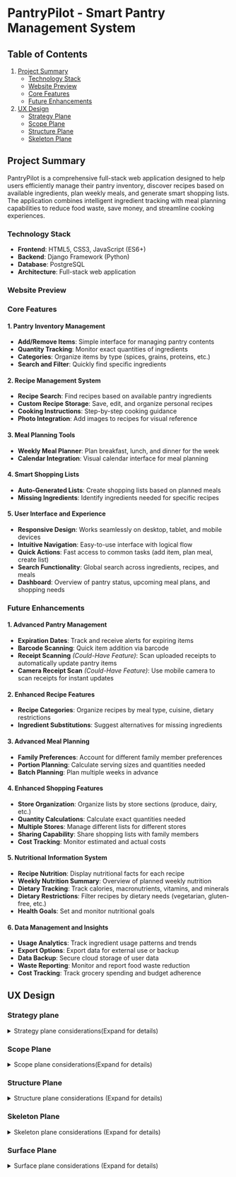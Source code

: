 # PantryPilot - Smart Pantry Management System

## Table of Contents
1. [Project Summary](#project-summary)
   - [Technology Stack](#technology-stack)
   - [Website Preview](#website-preview)
   - [Core Features](#core-features)
   - [Future Enhancements](#future-enhancements)
2. [UX Design](#ux-design)
   - [Strategy Plane](#strategy-plane)
   - [Scope Plane](#scope-plane)
   - [Structure Plane](#structure-plane)
   - [Skeleton Plane](#skeleton-plane)

## Project Summary

PantryPilot is a comprehensive full-stack web application designed to help users efficiently manage their pantry inventory, discover recipes based on available ingredients, plan weekly meals, and generate smart shopping lists. The application combines intelligent ingredient tracking with meal planning capabilities to reduce food waste, save money, and streamline cooking experiences.

### Technology Stack
- **Frontend**: HTML5, CSS3, JavaScript (ES6+)
- **Backend**: Django Framework (Python)
- **Database**: PostgreSQL
- **Architecture**: Full-stack web application

### Website Preview

### Core Features

#### 1. Pantry Inventory Management
- **Add/Remove Items**: Simple interface for managing pantry contents
- **Quantity Tracking**: Monitor exact quantities of ingredients
- **Categories**: Organize items by type (spices, grains, proteins, etc.)
- **Search and Filter**: Quickly find specific ingredients

#### 2. Recipe Management System
- **Recipe Search**: Find recipes based on available pantry ingredients
- **Custom Recipe Storage**: Save, edit, and organize personal recipes
- **Cooking Instructions**: Step-by-step cooking guidance
- **Photo Integration**: Add images to recipes for visual reference

#### 3. Meal Planning Tools
- **Weekly Meal Planner**: Plan breakfast, lunch, and dinner for the week
- **Calendar Integration**: Visual calendar interface for meal planning

#### 4. Smart Shopping Lists
- **Auto-Generated Lists**: Create shopping lists based on planned meals
- **Missing Ingredients**: Identify ingredients needed for specific recipes

#### 5. User Interface and Experience
- **Responsive Design**: Works seamlessly on desktop, tablet, and mobile devices
- **Intuitive Navigation**: Easy-to-use interface with logical flow
- **Quick Actions**: Fast access to common tasks (add item, plan meal, create list)
- **Search Functionality**: Global search across ingredients, recipes, and meals
- **Dashboard**: Overview of pantry status, upcoming meal plans, and shopping needs

### Future Enhancements

#### 1. Advanced Pantry Management
- **Expiration Dates**: Track and receive alerts for expiring items
- **Barcode Scanning**: Quick item addition via barcode
- **Receipt Scanning** *(Could-Have Feature)*: Scan uploaded receipts to automatically update pantry items
- **Camera Receipt Scan** *(Could-Have Feature)*: Use mobile camera to scan receipts for instant updates

#### 2. Enhanced Recipe Features
- **Recipe Categories**: Organize recipes by meal type, cuisine, dietary restrictions
- **Ingredient Substitutions**: Suggest alternatives for missing ingredients

#### 3. Advanced Meal Planning
- **Family Preferences**: Account for different family member preferences
- **Portion Planning**: Calculate serving sizes and quantities needed
- **Batch Planning**: Plan multiple weeks in advance

#### 4. Enhanced Shopping Features
- **Store Organization**: Organize lists by store sections (produce, dairy, etc.)
- **Quantity Calculations**: Calculate exact quantities needed
- **Multiple Stores**: Manage different lists for different stores
- **Sharing Capability**: Share shopping lists with family members
- **Cost Tracking**: Monitor estimated and actual costs

#### 5. Nutritional Information System
- **Recipe Nutrition**: Display nutritional facts for each recipe
- **Weekly Nutrition Summary**: Overview of planned weekly nutrition
- **Dietary Tracking**: Track calories, macronutrients, vitamins, and minerals
- **Dietary Restrictions**: Filter recipes by dietary needs (vegetarian, gluten-free, etc.)
- **Health Goals**: Set and monitor nutritional goals

#### 6. Data Management and Insights
- **Usage Analytics**: Track ingredient usage patterns and trends
- **Export Options**: Export data for external use or backup
- **Data Backup**: Secure cloud storage of user data
- **Waste Reporting**: Monitor and report food waste reduction
- **Cost Tracking**: Track grocery spending and budget adherence

## UX Design

### Strategy plane

<details>
    <summary>
    Strategy plane considerations(Expand for details)
    </summary>

### Target Audience

#### Primary Personas

##### Busy Family Manager (35-45 years)
**Profile**: Working parent managing household groceries for family of 3-5
- **Pain Points**: Forgetting what's in pantry, duplicate purchases, meal planning stress
- **Goals**: Save time and money, reduce food waste, feed family well
- **Tech Comfort**: Moderate (uses smartphone apps regularly)
- **Frequency**: Daily pantry checks, weekly meal planning

##### Budget-Conscious Home Cook (30-50 years)
**Profile**: Price-sensitive shopper, enjoys cooking, wants to maximize value
- **Pain Points**: Overspending on groceries, food expiration waste
- **Goals**: Stretch grocery budget, use all purchased ingredients
- **Tech Comfort**: Moderate (uses apps for deals and coupons)
- **Frequency**: Weekly planning, daily pantry monitoring

##### College Student/Young Adult (18-25 years)
**Profile**: Learning to cook independently, limited budget
- **Pain Points**: Food management inexperience, tight budget
- **Goals**: Learn cooking skills, avoid food waste, eat well cheaply
- **Tech Comfort**: Very High (digital native)
- **Frequency**: Learning-based usage, irregular planning

### Secondary Personas

##### Health-Conscious Professional (25-35 years)
**Profile**: Single or couple, career-focused, health and nutrition aware
- **Pain Points**: Limited cooking time, ingredient waste, nutritional tracking
- **Goals**: Eat healthily, maximize ingredient usage, efficient meal prep
- **Tech Comfort**: High (early adopter of productivity apps)
- **Frequency**: Multiple daily interactions, batch meal planning

##### Empty Nester Couple (50-65 years)
**Profile**: Cooking for two, downsizing food purchases
- **Pain Points**: Adjusting portion sizes, avoiding overbuying
- **Goals**: Maintain cooking enjoyment, manage smaller quantities
- **Tech Comfort**: Moderate (selective app adoption)
- **Frequency**: Regular but relaxed usage

### Business Goals

#### Primary Business Objectives
1. **Reduce Food Waste**: Help users track ingredients to minimize food spoilage and environmental impact
2. **Cost Optimization**: Enable smart shopping decisions by avoiding duplicate purchases and maximizing ingredient usage
3. **Time Efficiency**: Streamline meal planning and grocery shopping processes to save users valuable time
4. **User Engagement**: Create an engaging, habit-forming application that users return to regularly

#### Secondary Business Objectives
5. **Health Awareness**: Provide nutritional insights for informed dietary decisions and healthier eating habits
6. **Market Positioning**: Position as a solution for modern household food management
7. **Portfolio Value**: Demonstrate full-stack development capabilities and UX design skills
8. **Scalability**: Build foundation for potential future enhancements or enterprise features

### User Goals

#### Primary User Goals

##### Inventory Management Goals
- **Real-time Tracking**: Maintain accurate, up-to-date inventory of pantry items
- **Quantity Management**: Monitor ingredient quantities and usage patterns
- **Easy Updates**: Simple interface for adding, removing, and updating items
- **Search & Filter**: Quickly find specific ingredients in their pantry
- **Visual Organization**: See pantry contents at a glance with clear categorization

##### Recipe Discovery Goals
- **Ingredient-Based Search**: Find recipes using available pantry ingredients
- **Recipe Variety**: Discover new recipes and cooking ideas
- **Custom Recipe Storage**: Save and organize personal favorite recipes

##### Meal Planning Goals
- **Weekly Planning**: Plan balanced meals for the entire week
- **Visual Calendar**: See meal plans in an organized calendar format
- **Preparation Coordination**: Plan meals considering prep time and complexity

##### Shopping Efficiency Goals
- **Smart Shopping Lists**: Generate lists for missing ingredients
- **Store Organization**: Shopping lists organized by store sections
- **Duplicate Prevention**: Avoid buying items already in pantry

#### Secondary User Goals
- **Nutritional Information**: Access nutritional data for recipes and ingredients
- **Nutritional Balance**: Ensure variety and nutrition across planned meals
- **Learning**: Improve cooking skills and food management knowledge
- **Sharing**: Share favorite recipes and meal plans with family/friends
- **Automation**: Reduce the stress of meal planning decisions
- **Customization**: Adapt the system to personal preferences and dietary needs

</details>

### Scope Plane

<details>
    <summary>Scope plane considerations(Expand for details)</summary>

#### Core User Stories

##### User Authentication Stories (Sprint 1)

- **US001: User Registration**: **AS A** new user **I WANT TO** create an account with email and password **SO THAT I CAN** save my pantry data and access personalized features
- **US002: User Login**: **AS A** returning user **I WANT TO** log into my account **SO THAT I CAN** access my personal pantry
- **US003: User Logout**: **AS A** logged in user **I WANT TO** log out of my account **SO THAT I CAN** secure my data when finished

##### Basic Pantry Management Stories (Sprint 1)

- **US004: Add Pantry Items**: **AS A** logged in user **I WANT TO** add ingredients to my pantry with name and quantity **SO THAT I CAN** track what I have available for cooking
- **US005: View All Pantry Items**: **AS A** logged in user **I WANT TO** see all my pantry items in a list **SO THAT I CAN** quickly review what ingredients I have
- **US006: Edit Pantry Item Quantities**: **AS A** logged in user **I WANT TO** update ingredient quantities **SO THAT I CAN** keep my pantry inventory accurate as I use items
- **US007: Remove Pantry Items**: **AS A** logged in user **I WANT TO** delete items from my pantry **SO THAT I CAN** remove ingredients I no longer have

##### Help and Navigation Stories (Sprint 1)

- **US008: Website Help**: **AS A** new user **I WANT TO** see website help and navigation guidance **SO THAT I CAN** understand how to use PantryPilot effectively
- **US009: Basic Responsive Layout**: **AS A** mobile user **I WANT TO** access basic pantry features on my phone **SO THAT I CAN** manage my pantry while shopping

##### Recipe Discovery Stories (Sprint 2)

- **US010: Search Recipes by Available Ingredients**: **AS A** home cook **I WANT TO** find recipes using ingredients I have in my pantry **SO THAT I CAN** cook meals without additional shopping
- **US011: View Recipe Details**: **AS A** cook **I WANT TO** see detailed recipe information including ingredients, instructions, and prep time **SO THAT I CAN** understand what's needed to make the recipe
- **US012: Filter Recipes by Matching Ingredients**: **AS A** home cook **I WANT TO** filter recipes by how many pantry ingredients they use **SO THAT I CAN** prioritize recipes requiring minimal shopping

##### Recipe Management Stories (Sprint 2)

- **US013: Save Favorite Recipes**: **AS A** cook **I WANT TO** save recipes I like to a favorites list **SO THAT I CAN** easily find them again for future cooking
- **US014: View Saved Recipes**: **AS A** cook **I WANT TO** see all my saved recipes in one place **SO THAT I CAN** browse my personal recipe collection

##### Meal Planning Foundation (Sprint 3)

- **US015: View Weekly Meal Calendar**: **AS A** organized cook **I WANT TO** see a weekly meal calendar interface **SO THAT I CAN** plan my meals for the week ahead
- **US016: Add Meals to Calendar**: **AS A** meal planner **I WANT TO** add specific recipes to calendar days and meal times **SO THAT I CAN** organize my weekly cooking schedule

##### Shopping List Generation (Sprint 4)

- **US017: Generate Shopping Lists from Meal Plans**: **AS A** meal planner **I WANT TO** automatically generate shopping lists based on my planned meals **SO THAT I CAN** buy ingredients needed for my weekly menu
- **US018: Compare Pantry vs Recipe Ingredients**: **AS A** meal planner **I WANT TO** see which recipe ingredients I already have **SO THAT I CAN** only buy what I need
- **US019: View and Edit Shopping Lists**: **AS A** shopper **I WANT TO** view and modify my generated shopping list **SO THAT I CAN** customize it before shopping

##### Advanced Pantry Features (Sprint 5)

- **US020: Search Pantry Items**: **AS A** user with many ingredients **I WANT TO** search my pantry by name **SO THAT I CAN** quickly find specific items
- **US021: Categorize Pantry Items**: **AS A** organized user **I WANT TO** view my pantry items organized by categories (spices, grains, proteins, etc.) **SO THAT I CAN** easily find ingredients by type

##### Enhanced User Experience (Sprint 5)

- **US022: Full Responsive Design**: **AS A** mobile user **I WANT TO** access all PantryPilot features on my phone **SO THAT I CAN** manage pantry, recipes, and meal planning while mobile
- **US023: Remove Saved Recipes**: **AS A** cook **I WANT TO** remove recipes from my favorites list **SO THAT I CAN** keep my saved recipes relevant
- **US024: Enhanced Recipe Search**: **AS A** cook **I WANT TO** search recipes by name, cuisine, or dietary restrictions **SO THAT I CAN** find specific types of meals

#### Future Enhancement Stories (Post-MVP)

##### Personal Recipe Management
- **US025: Create Personal Recipes**: **AS A** cook **I WANT TO** create and save my own recipes **SO THAT I CAN** store my family recipes digitally
- **US026: Edit Personal Recipes**: **AS A** cook **I WANT TO** edit my personal recipes **SO THAT I CAN** improve and update them over time

##### Nutritional Information System
- **US027: View Recipe Nutrition**: **AS A** health-conscious cook **I WANT TO** see nutritional information for recipes **SO THAT I CAN** make informed dietary choices
- **US028: View Ingredient Nutrition**: **AS A** health-conscious user **I WANT TO** access nutritional data for individual ingredients **SO THAT I CAN** understand the nutritional value of my pantry items
- **US029: Weekly Nutrition Summary**: **AS A** health-conscious meal planner **I WANT TO** see a nutritional summary of my planned weekly meals **SO THAT I CAN** ensure balanced nutrition across the week
- **US030: Nutritional Balance Tracking**: **AS A** health-conscious user **I WANT TO** track calories, macronutrients, vitamins, and minerals **SO THAT I CAN** monitor my nutritional intake
- **US031: Dietary Restriction Filtering**: **AS A** user with dietary needs **I WANT TO** filter recipes by dietary restrictions (vegetarian, gluten-free, etc.) **SO THAT I CAN** find recipes that match my dietary requirements

##### Advanced Meal Planning
- **US032: Family Preferences**: **AS A** family cook **I WANT TO** set dietary preferences for family members **SO THAT I CAN** plan meals that work for everyone
- **US033: Batch Meal Planning**: **AS A** organized planner **I WANT TO** plan multiple weeks at once **SO THAT I CAN** prepare for busy periods

##### Advanced Pantry Management
- **US034: Track Expiration Dates**: **AS A** user **I WANT TO** track expiration dates for pantry items **SO THAT I CAN** use ingredients before they spoil
- **US035: Expiration Alerts**: **AS A** user **I WANT TO** receive alerts for expiring items **SO THAT I CAN** prioritize using them

#### Updated Feature Prioritization Matrix

| Feature | Sprint | Priority | User Impact | Development Effort | MVP Status |
|---------|--------|----------|-------------|-------------------|------------|
| User Authentication (US001-US003) | 1 | High | High | Medium | ✅ Must Have |
| Basic Pantry Management (US004-US007) | 1 | High | High | Medium | ✅ Must Have |
| Help & Basic Mobile (US008-US009) | 1 | High | Medium | Low | ✅ Must Have |
| Recipe Discovery (US010-US012) | 2 | High | High | High | ✅ Must Have |
| Recipe Management (US013-US014) | 2 | Medium | Medium | Medium | ✅ Should Have |
| Meal Planning (US015-US016) | 3 | High | High | High | ✅ Must Have |
| Shopping Lists (US017-US019) | 4 | High | High | High | ✅ Must Have |
| Advanced Pantry (US020-US021) | 5 | Medium | High | Medium | ✅ Should Have |
| Enhanced UX (US022-US024) | 5 | Medium | High | Medium | ✅ Should Have |
| Personal Recipes (US025-US026) | Future | Low | Medium | High | ⚠️ Could Have |
| Nutritional Information (US027-US031) | Future | Low | Medium | High | ⚠️ Could Have |
| Advanced Planning (US032-US033) | Future | Low | Low | High | ❌ Won't Have |
| Expiration Tracking (US034-US035) | Future | Low | Low | Medium | ❌ Won't Have |

**Sprint Breakdown:**

**Sprint 1 (Foundation)**: Authentication + Basic Pantry + Help
- Focus: Core user account management and basic pantry CRUD operations
- Deliverable: Users can register, login, and manage basic pantry inventory

**Sprint 2 (Recipe Discovery)**: Recipe Search + Recipe Management  
- Focus: Recipe discovery using pantry ingredients and basic recipe saving
- Deliverable: Users can find recipes based on available ingredients

**Sprint 3 (Planning Foundation)**: Meal Planning
- Focus: Meal calendar foundation and meal scheduling
- Deliverable: Users can plan weekly meals using saved recipes

**Sprint 4 (Shopping Integration)**: Shopping List Generation
- Focus: Generate shopping lists from meal plans with pantry comparison
- Deliverable: Complete meal planning to shopping workflow

**Sprint 5 (Polish & Enhancement)**: Advanced Pantry + Full Responsive + UX Improvements
- Focus: Advanced pantry features, mobile optimization and user experience enhancements
- Deliverable: Production-ready application with full feature set

</details>

### Structure Plane

<details>
    <summary>Structure plane considerations (Expand for details)</summary>

#### Information Architecture

##### Site Map and Navigation Structure

```
PantryPilot (Root)
├── Authentication
│   ├── Registration (/accounts/register/)
│   ├── Login (/accounts/login/)
│   └── Logout (/accounts/logout/)
├── Dashboard (/)
│   ├── Pantry Overview Widget
│   ├── Recent Recipes Widget
│   └── Upcoming Meals Widget
├── Pantry Management (/pantry/)
│   ├── View All Items (/pantry/)
│   ├── Add Item (/pantry/)
│   ├── Edit Item (/pantry/item/<id>/update/)
│   ├── Delete Item (/pantry/item/<id>/delete/)
│   ├── Handle duplicates while adding (/pantry/item/<id>/resolve/)
│   └── Search & Filter (/pantry/?search=<term>&category=<cat>)
├── Recipe Discovery (/recipes/)
│   ├── Recipe Search (/recipes/)
│   ├── Recipe Details (/recipes/<id>/)
│   ├── Saved Recipes (/recipes/saved/)
│   └── Recipe by Ingredients (/recipes/search-by-ingredients/)
├── Meal Planning (/meals/)
│   ├── Weekly Calendar (/meals/)
│   ├── Add Meal (/meals/add/)
│   └── Edit Meal Plan (/meals/<week>/edit/)
├── Shopping Lists (/shopping/)
│   ├── View Lists (/shopping/)
│   ├── Generate from Meals (/shopping/generate/)
│   └── Edit List (/shopping/<id>/edit/)
└── Help & Support (/help/)
    └── Getting Started Guide
```

##### Content Hierarchy and Relationships

**Primary Content Objects:**
- **User**: Authenticates and owns all personal data
- **PantryItem**: Core inventory item with quantity and category
- **Recipe**: External/saved recipes with ingredients and instructions
- **MealPlan**: Weekly calendar entries linking recipes to specific dates/times
- **ShoppingList**: Generated lists based on meal plans vs. pantry comparison

**Content Relationships:**
```
User (1) ──→ (Many) PantryItem
User (1) ──→ (Many) SavedRecipe
User (1) ──→ (Many) MealPlan
User (1) ──→ (Many) ShoppingList

MealPlan (Many) ──→ (1) Recipe
Recipe (Many) ──→ (Many) Ingredient
PantryItem (Many) ──→ (1) Category
ShoppingList (1) ──→ (Many) MealPlan
```

##### Information Grouping Strategy

**Sprint 1 - Foundation Architecture:**
- User authentication and profile management
- Basic pantry CRUD operations with simple list/detail views
- Help documentation and onboarding flows

**Sprint 2 - Recipe Integration:**
- Recipe discovery with external API integration
- Recipe detail views with ingredient matching
- Saved recipes collection management

**Sprint 3 - Planning Architecture:**
- Calendar-based meal planning interface
- Weekly view with meal slots (breakfast/lunch/dinner)
- Recipe-to-meal assignment workflows

**Sprint 4 - Shopping Integration:**
- Shopping list generation algorithms
- Pantry vs. recipe ingredient comparison logic
- List management and editing interfaces

**Sprint 5 - Enhanced Organization:**
- Advanced search and filtering systems
- Category-based organization for pantry items
- Mobile-responsive navigation patterns

#### Interaction Design

##### Core User Workflows

**1. New User Onboarding Flow**
```
Landing Page → Registration → Welcome Tour → Add First Pantry Items → Dashboard
```

**2. Daily Pantry Management Flow**
```
Dashboard → Pantry View → [Add/Edit/Remove Items] → Updated Dashboard
```

**3. Recipe Discovery and Saving Flow**
```
Dashboard → Recipe Search → Filter by Available Ingredients → View Recipe Details → Save to Favorites
```

**4. Weekly Meal Planning Flow**
```
Dashboard → Meal Calendar → Select Day/Meal → Browse Saved Recipes → Assign Recipe → Complete Week
```

**5. Shopping List Generation Flow**
```
Meal Calendar → Generate Shopping List → Review Missing Ingredients → Edit List → Shopping Mode
```

##### Navigation Patterns

**Primary Navigation (Always Visible):**
- Dashboard (Home icon)
- Pantry (Pantry icon)
- Recipes (Recipe book icon)
- Meal Planning (Calendar icon)
- Shopping Lists (Shopping cart icon)

**Secondary Navigation (Contextual):**
- Search functionality (Global header)
- User account menu (Profile dropdown)
- Help/Support (Question mark icon)
- Mobile hamburger menu (Responsive)

**Breadcrumb Navigation:**
- Enabled for deep content paths
- Format: Dashboard > Pantry > Add Item
- Skip for single-level pages

##### Interaction Patterns

**Quick Actions (Dashboard):**
- "Add Pantry Item" floating action button
- "Find Recipes" based on available ingredients
- "Plan Today's Meal" quick calendar access
- "Generate Shopping List" if meals planned

**Search and Filter Interactions:**
- Real-time search with debounced input
- Filter chips for categories, dietary restrictions
- Sort options for alphabetical, date added, quantity
- Clear all filters option

**Form Interactions:**
- Inline validation with immediate feedback
- Auto-save for lengthy forms (meal planning)
- Confirmation dialogs for destructive actions
- Progress indicators for multi-step processes

**Mobile-Specific Interactions:**
- Swipe gestures for delete/edit actions
- Pull-to-refresh for data updates
- Touch-friendly button sizing (44px minimum)
- Bottom navigation for primary actions

##### Progressive Disclosure Strategy

**Dashboard Information Hierarchy:**
```
Level 1: Critical alerts (low stock, expiring items)
Level 2: Quick stats (pantry count, planned meals)
Level 3: Recent activity and recommendations
Level 4: Detailed insights and analytics
```

**Pantry Management Hierarchy:**
```
Level 1: Item name, quantity, basic category
Level 2: Last updated date, usage frequency
Level 3: Detailed nutrition info, expiration dates
Level 4: Purchase history, cost tracking
```

**Recipe Information Hierarchy:**
```
Level 1: Recipe title, image, cook time, difficulty
Level 2: Ingredient list with pantry match indicators
Level 3: Detailed instructions and tips
Level 4: Nutritional information and user reviews
```

##### Error Handling and Feedback

**Error Prevention:**
- Form validation before submission
- Confirmation dialogs for destructive actions
- Auto-save drafts for complex forms
- Offline capability with sync notifications

**Error Recovery:**
- Clear error messages with suggested actions
- Undo functionality for accidental deletions
- Form state preservation after errors
- Alternative paths for failed operations

**Success Feedback:**
- Toast notifications for completed actions
- Visual state changes (checkmarks, color updates)
- Progress indicators for ongoing processes
- Achievement badges for milestones

##### Accessibility Considerations

**Keyboard Navigation:**
- Tab order follows logical content flow
- Skip links for main content areas
- Keyboard shortcuts for frequent actions
- Focus indicators clearly visible

**Screen Reader Support:**
- Semantic HTML structure with proper headings
- Alt text for all images and icons
- ARIA labels for complex interactions
- Live regions for dynamic content updates

**Visual Accessibility:**
- High contrast color schemes
- Scalable text up to 200% zoom
- Clear visual hierarchy with sufficient spacing
- Color-blind friendly design choices

#### Technical Architecture Considerations

##### Django App Structure
```
pantry_pilot/
├── accounts/          # User authentication and profiles
├── pantry/           # Pantry inventory management
├── recipes/          # Recipe discovery and management
├── meals/            # Meal planning functionality
├── shopping/         # Shopping list generation
├── core/             # Shared utilities and base templates
└── static/           # CSS, JavaScript, images
```

##### Database Relationship Design
- User-centric data isolation for privacy
- Optimized queries for dashboard widgets
- Efficient filtering for recipe searches
- Scalable architecture for future features

##### API Integration Points
- External recipe API for discovery
- Potential barcode scanning integration
- Future nutritional data services
- Shopping list sharing capabilities

</details>

### Skeleton Plane

<details>
    <summary>Skeleton plane considerations (Expand for details)</summary>

#### Interface Design and Wireframes

##### Layout Principles

**Grid System:**
- 12-column responsive grid for desktop layouts
- Mobile-first approach with breakpoints at 768px, 992px, and 1200px
- Consistent spacing using 8px baseline grid
- Maximum content width of 1200px with centered alignment

**Navigation Architecture:**
- Fixed top navigation bar with brand logo and primary navigation
- Breadcrumb navigation for deep content paths
- Mobile hamburger menu for responsive navigation
- Persistent user account and logout options in header

##### Core Page Wireframes

**1. Dashboard (Home Page) - Sprint 1**
```
┌─────────────────────────────────────────────────────────┐
│ Header: [Logo] [Nav: Pantry|Recipes|Meals|Shopping] [User]│
├─────────────────────────────────────────────────────────┤
│ Hero Section                                            │
│ ┌─────────────────────────────────────────────────────┐ │
│ │ Welcome to PantryPilot                              │ │
│ │ [Quick Add Item] [Find Recipes] [Plan Meal Today]   │ │
│ └─────────────────────────────────────────────────────┘ │
│                                                         │
│ Dashboard Widgets (3-column layout)                    │
│ ┌─────────────┐ ┌─────────────┐ ┌─────────────────────┐ │
│ │Pantry Stats │ │Recent       │ │Upcoming Meals       │ │
│ │• 24 Items   │ │Recipes      │ │Today: Pasta         │ │
│ │• 3 Low Stock│ │• Saved: 12  │ │Tomorrow: Salad      │ │
│ │[View All]   │ │• Recent: 5  │ │[View Calendar]      │ │
│ └─────────────┘ └─────────────┘ └─────────────────────┘ │
│                                                         │
│ Help Section                                           │
│ ┌─────────────────────────────────────────────────────┐ │
│ │ Getting Started Guide                               │ │
│ │ [Add Your First Item] [Explore Recipes]             │ │
│ └─────────────────────────────────────────────────────┘ │
└─────────────────────────────────────────────────────────┘
```

**2. Pantry List View with Add/Update Item Form - Sprint 1**

<figure>
  <img src="documentation/wireframes/wireframe_pantry_page.png" 
       alt="Pantry page wireframe" 
       width="800" 
       style="border: 1px solid #ccc; border-radius: 4px;">
  <figcaption><strong>Figure 1:</strong> Pantry page wireframe showing the inventory management interface with category organization and item cards and Add/Update Form.
  <em>Only available to authenticated users.</em>
  </figcaption>
</figure>

**4. Recipe Search View - Sprint 2**
```
┌─────────────────────────────────────────────────────────┐
│ Header: [Logo] [Nav: Pantry|RECIPES|Meals|Shopping] [User]│
├─────────────────────────────────────────────────────────┤
│ Breadcrumb: Dashboard > Recipes                        │
│                                                         │
│ Search Section                                         │
│ ┌─────────────────────────────────────────────────────┐ │
│ │ Find Recipes Using Your Pantry                      │ │
│ │ [Search by recipe name.............] [Search]       │ │
│ │ [☑] Show recipes I can make now                     │ │
│ │ [☐] Include recipes with missing ingredients        │ │
│ └─────────────────────────────────────────────────────┘ │
│                                                         │
│ Recipe Results (Grid Layout)                           │
│ ┌─────────────┐ ┌─────────────┐ ┌─────────────┐         │
│ │┌───────────┐│ │┌───────────┐│ │┌───────────┐│         │
│ ││Recipe IMG ││ ││Recipe IMG ││ ││Recipe IMG ││         │
│ │└───────────┘│ │└───────────┘│ │└───────────┘│         │
│ │Pasta Salad  │ │Stir Fry     │ │Tomato Soup  │         │
│ │⭐⭐⭐⭐⭐      │ │⭐⭐⭐⭐       │ │⭐⭐⭐⭐⭐       │         │
│ │✓ 5/6 items  │ │✓ 4/7 items  │ │✓ 3/5 items  │         │
│ │30 min       │ │20 min       │ │45 min       │         │
│ │[View][💖]   │ │[View][💖]   │ │[View][💖]   │         │
│ └─────────────┘ └─────────────┘ └─────────────┘         │
└─────────────────────────────────────────────────────────┘
```

**5. Recipe Detail View - Sprint 2**

<figure>
  <img src="documentation/wireframes/recipe_detail_page.png" 
       alt="Recipe detail page wireframe" 
       width="800" 
       style="border: 1px solid #ccc; border-radius: 4px;">
  <figcaption><strong>Figure 1:</strong> Recipe details page wireframe showing the ingredients, cooking instructions and save option for a recipe.
  <em>Only available to authenticated users.</em>
  </figcaption>
</figure>


**6. Weekly Meal Calendar - Sprint 3**
```
┌─────────────────────────────────────────────────────────┐
│ Header: [Logo] [Nav: Pantry|Recipes|MEALS|Shopping] [User]│
├─────────────────────────────────────────────────────────┤
│ Breadcrumb: Dashboard > Meal Planning                  │
│                                                         │
│ Calendar Header                                        │
│ ┌─────────────────────────────────────────────────────┐ │
│ │ Week of March 11-17, 2024   [< Previous] [Next >]  │ │
│ │ [Generate Shopping List] [Clear Week] [+ Add Meal]  │ │
│ └─────────────────────────────────────────────────────┘ │
│                                                         │
│ Weekly Calendar Grid                                   │
│ ┌────┬────────┬────────┬────────┬────────┬────────┬────┐ │
│ │    │ Mon 11 │ Tue 12 │ Wed 13 │ Thu 14 │ Fri 15 │... │ │
│ ├────┼────────┼────────┼────────┼────────┼────────┼────┤ │
│ │🌅  │Oatmeal │Smoothie│Pancakes│Cereal  │Toast   │... │ │
│ │    │[Edit]  │[Edit]  │[Edit]  │[Edit]  │[+]     │    │ │
│ ├────┼────────┼────────┼────────┼────────┼────────┼────┤ │
│ │🌞  │Salad   │Leftover│Sandwich│Soup    │[+]     │... │ │
│ │    │[Edit]  │[Edit]  │[Edit]  │[Edit]  │        │    │ │
│ ├────┼────────┼────────┼────────┼────────┼────────┼────┤ │
│ │🌙  │Pasta   │Stir Fry│Tacos   │Pizza   │[+]     │... │ │
│ │    │[Edit]  │[Edit]  │[Edit]  │[Edit]  │        │    │ │
│ └────┴────────┴────────┴────────┴────────┴────────┴────┘ │
└─────────────────────────────────────────────────────────┘
```

**7. Shopping List View - Sprint 4**
```
┌─────────────────────────────────────────────────────────┐
│ Header: [Logo] [Nav: Pantry|Recipes|Meals|SHOPPING] [User]│
├─────────────────────────────────────────────────────────┤
│ Breadcrumb: Dashboard > Shopping Lists                 │
│                                                         │
│ List Header                                            │
│ ┌─────────────────────────────────────────────────────┐ │
│ │ Shopping List for Week of March 11-17              │ │
│ │ Generated from meal plan • 12 items                 │ │
│ │ [🖨️ Print] [📤 Share] [✏️ Edit] [🔄 Regenerate]     │ │
│ └─────────────────────────────────────────────────────┘ │
│                                                         │
│ Shopping Categories                                    │
│ ┌─────────────────────────────────────────────────────┐ │
│ │ 🥬 Produce                                          │ │
│ │ ☐ Lettuce (1 head) - for Monday salad              │ │
│ │ ☐ Avocado (2) - for Wednesday tacos                │ │
│ │ ☐ Bell peppers (3) - for Tuesday stir fry          │ │
│ ├─────────────────────────────────────────────────────┤ │
│ │ 🧀 Dairy                                            │ │
│ │ ☐ Feta cheese (1 container) - for pasta salad      │ │
│ │ ☐ Milk (1 gallon) - for cereal                     │ │
│ ├─────────────────────────────────────────────────────┤ │
│ │ 🥩 Meat & Seafood                                   │ │
│ │ ☐ Ground beef (1 lb) - for tacos                   │ │
│ │ ☐ Chicken breast (2 lbs) - for stir fry            │ │
│ └─────────────────────────────────────────────────────┘ │
│                                                         │
│ [Mark All Complete] [Clear Completed]                  │
└─────────────────────────────────────────────────────────┘
```

**8. Mobile Navigation (Responsive)**
```
Mobile Breakpoint (<768px):

┌─────────────────────────┐
│ [☰] PantryPilot    [👤] │
├─────────────────────────┤
│                         │
│ Dashboard Content       │
│ (Stacked single column) │
│                         │
│ ┌─────────────────────┐ │
│ │ Pantry Stats        │ │
│ │ • 24 Items          │ │
│ │ • 3 Low Stock       │ │
│ └─────────────────────┘ │
│                         │
│ ┌─────────────────────┐ │
│ │ Recent Recipes      │ │
│ │ • Saved: 12         │ │
│ └─────────────────────┘ │
│                         │
│ ┌─────────────────────┐ │
│ │ Upcoming Meals      │ │
│ │ Today: Pasta        │ │
│ └─────────────────────┘ │
│                         │
├─────────────────────────┤
│ [🏠][🥫][📚][📅][🛒]    │
└─────────────────────────┘

Hamburger Menu Expanded:
┌─────────────────────────┐
│ [×] Navigation     [👤] │
├─────────────────────────┤
│ 🏠 Dashboard            │
│ 🥫 My Pantry            │
│ 📚 Recipes              │
│ 📅 Meal Planning        │
│ 🛒 Shopping Lists       │
│ ❓ Help & Support       │
│ ⚙️ Settings             │
│ 🚪 Logout               │
└─────────────────────────┘
```

##### Unauthenticated User Wireframes

**1. Landing Page (Home) - Unauthenticated**
```
┌─────────────────────────────────────────────────────────┐
│ Header: [Logo] PantryPilot              [Login][Sign Up]│
├─────────────────────────────────────────────────────────┤
│ Hero Section                                            │
│ ┌─────────────────────────────────────────────────────┐ │
│ │             Welcome to PantryPilot                  │ │
│ │        Smart Pantry Management Made Simple          │ │
│ │                                                     │ │
│ │ • Track your pantry inventory                       │ │
│ │ • Find recipes with available ingredients           │ │
│ │ • Plan weekly meals effortlessly                    │ │
│ │ • Generate smart shopping lists                     │ │
│ │                                                     │ │
│ │           [Get Started - Sign Up Free]              │ │
│ │                [Learn More]                         │ │
│ └─────────────────────────────────────────────────────┘ │
│                                                         │
│ Feature Showcase (3-column layout)                     │
│ ┌─────────────┐ ┌─────────────┐ ┌─────────────────────┐ │
│ │🥫 Pantry    │ │📚 Recipes   │ │📅 Meal Planning     │ │
│ │Management   │ │Discovery    │ │& Shopping           │ │
│ │             │ │             │ │                     │ │
│ │Keep track of│ │Find recipes │ │Plan meals and       │ │
│ │ingredients  │ │using what   │ │generate shopping    │ │
│ │and          │ │you already  │ │lists automatically │ │
│ │quantities   │ │have at home │ │                     │ │
│ └─────────────┘ └─────────────┘ └─────────────────────┘ │
│                                                         │
│ Testimonials/Benefits Section                          │
│ ┌─────────────────────────────────────────────────────┐ │
│ │ "Reduced my food waste by 40% and saved $200/month"│ │
│ │ "No more buying ingredients I already have!"       │ │
│ │ "Makes meal planning so much easier for my family" │ │
│ └─────────────────────────────────────────────────────┘ │
│                                                         │
│ Call to Action                                         │
│ ┌─────────────────────────────────────────────────────┐ │
│ │        Ready to Transform Your Kitchen?             │ │
│ │           [Sign Up - It's Free!]                    │ │
│ └─────────────────────────────────────────────────────┘ │
└─────────────────────────────────────────────────────────┘
```

**2. User Registration Page**
```
┌─────────────────────────────────────────────────────────┐
│ Header: [Logo] PantryPilot              [Login][Sign Up]│
├─────────────────────────────────────────────────────────┤
│ Breadcrumb: Home > Sign Up                              │
│                                                         │
│ Registration Container (Centered)                      │
│ ┌─────────────────────────────────────────────────────┐ │
│ │                Create Your Account                  │ │
│ │           Join thousands of smart home cooks       │ │
│ │                                                     │ │
│ │ Email Address *                                     │ │
│ │ [_________________________________]                │ │
│ │                                                     │ │
│ │ Username *                                          │ │
│ │ [_________________________________]                │ │
│ │                                                     │ │
│ │ Password *                                          │ │
│ │ [_________________________________]                │ │
│ │ ℹ️ Must be at least 8 characters                    │ │
│ │                                                     │ │
│ │ Confirm Password *                                  │ │
│ │ [_________________________________]                │ │
│ │                                                     │ │
│ │ ☐ I agree to the Terms of Service and Privacy      │ │
│ │   Policy                                            │ │
│ │                                                     │ │
│ │ [Create Account]                                    │ │
│ │                                                     │ │
│ │ Already have an account? [Login here]               │ │
│ └─────────────────────────────────────────────────────┘ │
│                                                         │
│ Security & Privacy Info                                │
│ ┌─────────────────────────────────────────────────────┐ │
│ │ 🔒 Your data is secure and private                  │ │
│ │ 📧 No spam - we only send helpful cooking tips     │ │
│ │ 🚫 Free forever - no hidden fees                   │ │
│ └─────────────────────────────────────────────────────┘ │
└─────────────────────────────────────────────────────────┘
```

**3. User Login Page**
```
┌─────────────────────────────────────────────────────────┐
│ Header: [Logo] PantryPilot              [Login][Sign Up]│
├─────────────────────────────────────────────────────────┤
│ Breadcrumb: Home > Login                                │
│                                                         │
│ Login Container (Centered)                             │
│ ┌─────────────────────────────────────────────────────┐ │
│ │                Welcome Back!                        │ │
│ │           Login to access your pantry               │ │
│ │                                                     │ │
│ │ Username or Email *                                 │ │
│ │ [_________________________________]                │ │
│ │                                                     │ │
│ │ Password *                                          │ │
│ │ [_________________________________]                │ │
│ │                                                     │ │
│ │ ☐ Remember me                                       │ │
│ │                                                     │ │
│ │ [Login to PantryPilot]                              │ │
│ │                                                     │ │
│ │ [Forgot your password?]                             │ │
│ │                                                     │ │
│ │ Don't have an account? [Sign up here]               │ │
│ └─────────────────────────────────────────────────────┘ │
│                                                         │
│ Quick Preview                                          │
│ ┌─────────────────────────────────────────────────────┐ │
│ │ After logging in, you'll be able to:               │ │
│ │ ✅ Add items to your personal pantry                 │ │
│ │ ✅ Search recipes using your ingredients             │ │
│ │ ✅ Plan your weekly meals                            │ │
│ │ ✅ Generate smart shopping lists                     │ │
│ └─────────────────────────────────────────────────────┘ │
└─────────────────────────────────────────────────────────┘
```

**4. Password Reset Request Page**
```
┌─────────────────────────────────────────────────────────┐
│ Header: [Logo] PantryPilot              [Login][Sign Up]│
├─────────────────────────────────────────────────────────┤
│ Breadcrumb: Home > Login > Reset Password               │
│                                                         │
│ Reset Container (Centered)                             │
│ ┌─────────────────────────────────────────────────────┐ │
│ │                Reset Your Password                  │ │
│ │       Enter your email to receive reset link       │ │
│ │                                                     │ │
│ │ Email Address *                                     │ │
│ │ [_________________________________]                │ │
│ │                                                     │ │
│ │ [Send Reset Link]                                   │ │
│ │                                                     │ │
│ │ Remember your password? [Back to Login]             │ │
│ └─────────────────────────────────────────────────────┘ │
│                                                         │
│ Help Section                                           │
│ ┌─────────────────────────────────────────────────────┐ │
│ │ Having trouble?                                     │ │
│ │ • Check your spam folder for the reset email       │ │
│ │ • Make sure you're using the correct email         │ │
│ │ • Contact support if you need additional help      │ │
│ └─────────────────────────────────────────────────────┘ │
└─────────────────────────────────────────────────────────┘
```

**5. About/Help Page (Public)**
```
┌─────────────────────────────────────────────────────────┐
│ Header: [Logo] [About][Features][Help]  [Login][Sign Up]│
├─────────────────────────────────────────────────────────┤
│ Breadcrumb: Home > Help                                 │
│                                                         │
│ Help Header                                            │
│ ┌─────────────────────────────────────────────────────┐ │
│ │                  How to Use PantryPilot             │ │
│ │              Your Smart Kitchen Assistant           │ │
│ └─────────────────────────────────────────────────────┘ │
│                                                         │
│ Help Sections                                          │
│ ┌─────────────────────────────────────────────────────┐ │
│ │ 🥫 Getting Started with Your Pantry                │ │
│ │ ├─ Adding your first items                          │ │
│ │ ├─ Organizing by categories                         │ │
│ │ └─ Tracking quantities                              │ │
│ │                                                     │ │
│ │ 📚 Finding and Saving Recipes                      │ │
│ │ ├─ Search recipes by ingredients                    │ │
│ │ ├─ Save your favorites                              │ │
│ │ └─ View detailed instructions                       │ │
│ │                                                     │ │
│ │ 📅 Meal Planning Made Easy                          │ │
│ │ ├─ Create weekly meal plans                         │ │
│ │ ├─ Assign recipes to days                           │ │
│ │ └─ Generate shopping lists                          │ │
│ │                                                     │ │
│ │ 🛒 Smart Shopping Lists                             │ │
│ │ ├─ Automatic list generation                        │ │
│ │ ├─ Check what you already have                      │ │
│ │ └─ Organize by store sections                       │ │
│ └─────────────────────────────────────────────────────┘ │
│                                                         │
│ FAQ Section                                            │
│ ┌─────────────────────────────────────────────────────┐ │
│ │ Frequently Asked Questions                          │ │
│ │ ▼ Is PantryPilot really free?                       │ │
│ │ ▼ How do I add items to my pantry?                  │ │
│ │ ▼ Can I use this on my mobile phone?                │ │
│ │ ▼ How does recipe search work?                      │ │
│ │ ▼ Can I share my meal plans?                        │ │
│ └─────────────────────────────────────────────────────┘ │
│                                                         │
│ Call to Action                                         │
│ ┌─────────────────────────────────────────────────────┐ │
│ │           Ready to Get Started?                     │ │
│ │           [Create Free Account]                     │ │
│ └─────────────────────────────────────────────────────┘ │
└─────────────────────────────────────────────────────────┘
```

**6. Features Page (Public)**
```
┌─────────────────────────────────────────────────────────┐
│ Header: [Logo] [About][Features][Help]  [Login][Sign Up]│
├─────────────────────────────────────────────────────────┤
│ Breadcrumb: Home > Features                             │
│                                                         │
│ Features Header                                        │
│ ┌─────────────────────────────────────────────────────┐ │
│ │               PantryPilot Features                  │ │
│ │         Everything you need for smart cooking       │ │
│ └─────────────────────────────────────────────────────┘ │
│                                                         │
│ Core Features (2-column layout)                       │
│ ┌─────────────────────┐ ┌─────────────────────────────┐ │
│ │ 🥫 Pantry Management│ │ 📚 Recipe Discovery         │ │
│ │ • Add/edit items    │ │ • Search by ingredients     │ │
│ │ • Track quantities  │ │ • View detailed recipes     │ │
│ │ • Organize by type  │ │ • Save favorites            │ │
│ │ • Search & filter   │ │ • Rate and review           │ │
│ └─────────────────────┘ └─────────────────────────────┘ │
│                                                         │
│ ┌─────────────────────┐ ┌─────────────────────────────┐ │
│ │ 📅 Meal Planning    │ │ 🛒 Smart Shopping           │ │
│ │ • Weekly calendar   │ │ • Auto-generated lists      │ │
│ │ • Drag & drop meals │ │ • Check pantry inventory    │ │
│ │ • Plan for family   │ │ • Organize by store         │ │
│ │ • Multiple meals    │ │ • Print or share lists      │ │
│ └─────────────────────┘ └─────────────────────────────┘ │
│                                                         │
│ Future Features                                        │
│ ┌─────────────────────────────────────────────────────┐ │
│ │ Coming Soon:                                        │ │
│ │ • 📊 Nutritional tracking                           │ │
│ │ • 📱 Barcode scanning                               │ │
│ │ • 📈 Food waste analytics                           │ │
│ │ • 👨‍👩‍👧‍👦 Family sharing                                 │ │
│ │ • 🧾 Receipt scanning                               │ │
│ └─────────────────────────────────────────────────────┘ │
│                                                         │
│ Pricing Information                                    │
│ ┌─────────────────────────────────────────────────────┐ │
│ │                   100% Free Forever                │ │
│ │ • No hidden fees or premium tiers                  │ │
│ │ • All features included                             │ │
│ │ • No ads or data selling                            │ │
│ │ • Built for the community                           │ │
│ │                                                     │ │
│ │              [Start Using PantryPilot]              │ │
│ └─────────────────────────────────────────────────────┘ │
└─────────────────────────────────────────────────────────┘
```

**7. Mobile Landing Page (Responsive)**
```
Mobile Breakpoint (<768px):

┌─────────────────────────┐
│[☰] PantryPilot  [Login]│
├─────────────────────────┤
│                         │
│ Hero Section            │
│ ┌─────────────────────┐ │
│ │   Smart Pantry      │ │
│ │   Management        │ │
│ │                     │ │
│ │ Track • Plan • Save │ │
│ │                     │ │
│ │ [Get Started Free]  │ │
│ │ [Learn More]        │ │
│ └─────────────────────┘ │
│                         │
│ Features (Stacked)      │
│ ┌─────────────────────┐ │
│ │ 🥫 Track Pantry     │ │
│ │ Never run out of    │ │
│ │ ingredients again   │ │
│ └─────────────────────┘ │
│                         │
│ ┌─────────────────────┐ │
│ │ 📚 Find Recipes     │ │
│ │ Use what you have   │ │
│ │ at home             │ │
│ └─────────────────────┘ │
│                         │
│ ┌─────────────────────┐ │
│ │ 📅 Plan Meals       │ │
│ │ Weekly planning     │ │
│ │ made simple         │ │
│ └─────────────────────┘ │
│                         │
│ ┌─────────────────────┐ │
│ │ 🛒 Smart Shopping   │ │
│ │ Auto-generated      │ │
│ │ shopping lists      │ │
│ └─────────────────────┘ │
│                         │
│ CTA Section             │
│ ┌─────────────────────┐ │
│ │ Ready to start?     │ │
│ │ [Sign Up Free]      │ │
│ └─────────────────────┘ │
└─────────────────────────┘

Hamburger Menu Expanded:
┌─────────────────────────┐
│ [×] Menu        [Login] │
├─────────────────────────┤
│ 🏠 Home                 │
│ ⭐ Features             │
│ ❓ How It Works         │
│ 📞 Contact              │
│ 📝 Sign Up              │
└─────────────────────────┘
```

##### Unauthenticated User Experience Flow

**User Journey for New Visitors:**
```
Landing Page → Features/About → Registration → Welcome Tour → Add First Pantry Items → Dashboard
     ↓
Help/FAQ → Registration → Email Verification → First Pantry Items
     ↓
Login Page → Dashboard → Onboarding Flow
```

**Key Design Considerations for Unauthenticated Users:**

1. **Clear Value Proposition**: Immediately communicate what PantryPilot does and why it's valuable
2. **Social Proof**: Include testimonials and benefits to build trust
3. **Low Friction Registration**: Simple signup process with minimal required fields
4. **Educational Content**: Help users understand the features before signing up
5. **Mobile Optimization**: Ensure landing pages work well on all devices
6. **Call-to-Action Placement**: Strategic placement of signup buttons throughout the journey

These wireframes ensure that users who aren't logged in have a clear path to understanding PantryPilot's value and can easily create an account to start using the application.

</details>

### Surface Plane

<details>
    <summary>Surface plane considerations (Expand for details)</summary>

#### Color Palette

**Color Selection Process:**
Color combinations were evaluated using [Colormind.io](http://colormind.io/) to ensure optimal contrast ratios, brand consistency, and accessibility compliance. 

The warm red accent paired with earthy green creates a natural, food-focused aesthetic.

<figure>
  <img src="documentation/ux_surface_plane/color_palette.png" 
       alt="PantryPilot color palette showing primary and supporting colors with hex codes" 
       width="100%" 
       style="max-width: 800px; height: auto; border: 1px solid #ddd; border-radius: 8px; margin: 20px 0;">
  <figcaption><strong>Figure 3:</strong> Complete color palette for PantryPilot showing primary brand colors, supporting colors.</figcaption>
</figure>

**Color Usage:**
**Primary Colors:**
- **Light Color**: `#FFFFFF` (White) - Primary background and text
- **Accent Color**: `#D64040` - Primary brand color for buttons and highlights
- **Secondary Accent**: `#448260` - Supporting accent for success states and secondary actions

**Supporting Colors:**
- **Secondary Light**: `#D6D5D0` - Subtle backgrounds and borders
- **Accent Light**: `#EEABA9` - Hover states and light accents

**Color Usage:**
- Primary navigation and key interactive elements use the main accent color
- Success messages and confirmations use the secondary accent green
- Backgrounds maintain high contrast with white and light gray variations
- Color-blind friendly palette ensuring accessibility compliance

#### Typography

**Font Pairing Research:**

Typography combinations were evaluated using [Fontjoy.com](https://fontjoy.com/) to ensure optimal readability, visual hierarchy, and brand personality alignment. 

The serif-dominant approach reinforces the warm, traditional cooking aesthetic while maintaining modern digital usability.

<figure>
  <img src="documentation/ux_surface_plane/typography.png" 
       alt="PantryPilot typography hierarchy showing font families and usage" 
       width="100%" 
       style="max-width: 800px; height: auto; border: 1px solid #ddd; border-radius: 8px; margin: 20px 0;">
  <figcaption><strong>Figure 2:</strong> Typography hierarchy demonstrating the three-font system used throughout PantryPilot.</figcaption>
</figure>

**Font Stack:**
- **Primary Font**: "Pridi", serif - Body text and general content
- **Accent Font**: "Tangerine", cursive - Brand name and decorative headings  
- **Secondary Accent**: "Andada Pro", serif - Subheadings and emphasis text

**Typography Hierarchy:**
- **Brand/Logo**: Tangerine font for distinctive brand identity
- **Headings**: Andada Pro for clear content hierarchy
- **Body Text**: Pridi for optimal readability
- **Navigation**: Andada Pro with custom sizing using CSS variables

</details>